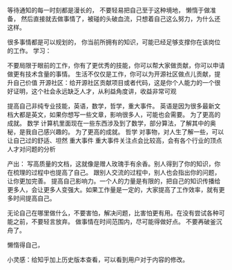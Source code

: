 等待通知的每一时刻都是漫长的，
不要轻易把自己至于这种境地，
懒惰于做准备，
然后直接就去做事情了，被碰的头破血流，只想着自己这么努力，为什么还这样。

很多事情都是可以规划的，
你当前所拥有的知识，可能已经足够支撑你在该岗位的工作。
学习：

不要局限于眼前的工作，你有了更优秀的技能，你可以帮大家做贡献，你可以申请做更有技术含量的事情。
生活不仅仅是工作，你可以为开源社区做点儿贡献，提升自己价值
开源社区：给开源社区贡献项目或者代码，这是你个人能力的一个很好证明，这个社会永远缺乏人才，从利益角度讲，收益非常可观

提高自己非纯专业技能，英语，数学，哲学，重大事件。
英语是因为很多最新文档大都是英文，如果你想写一些文章，影响很多人，可能也会需要。 为了更高的成就。
数学 计算机里面现在一些东西涉及到了数学，部分算法，了解其中的奥秘，是我自己感兴趣的。 为了更高的成就。
哲学 对事物，对人生了解一些，可以让自己过的舒适、坦然
重大事件 重大事件关注点会比较高，会有各个行业的顶点人才对问题的分析

产出：
写高质量的文档，这就像是赠人玫瑰手有余香。别人得到了你的知识，你在梳理的过程中也提高了自己。
跟别人交流的过程中，别人也会指出你的问题，让你更加完善。
提高自己影响力。一个人的力量是有限的，把自己的知识传播给更多人，会让更多人变强大。如果工作量是一定的，大家提高了工作效率，就有更多时间提高自己。

无论自己在哪里做什么，不要害怕，解决问题，比害怕更有用。在没有尝试各种可能之前，不要轻言放弃。
做事情在时间范围内，尽可能得做好点。
不要再破釜沉舟了。

懒惰得自己，

小灵感：给知乎加上历史版本查看，可以看到用户对于内容的修改。


